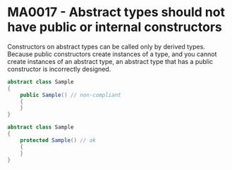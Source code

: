 # MA0017 - Abstract types should not have public or internal constructors

Constructors on abstract types can be called only by derived types. Because public constructors create instances of a type, and you cannot create instances of an abstract type, an abstract type that has a public constructor is incorrectly designed.

````c#
abstract class Sample
{
    public Sample() // non-compliant
    {
    }
}

abstract class Sample
{
    protected Sample() // ok
    {
    }
}
````
